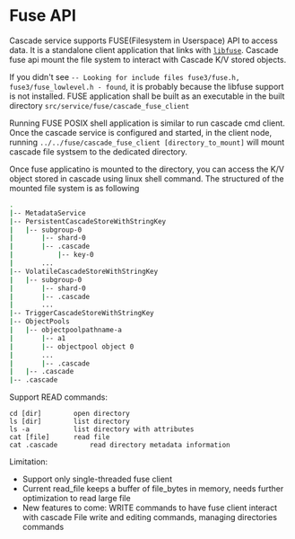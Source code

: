 # Fuse API

Cascade service supports FUSE(Filesystem in Userspace) API to access data. It is a standalone client application that links with [`libfuse`](https://github.com/libfuse/libfuse). Cascade fuse api mount the file system to interact with Cascade K/V stored objects.

If you didn't see `-- Looking for include files fuse3/fuse.h, fuse3/fuse_lowlevel.h - found`, it is probably because the libfuse support is not installed. FUSE application shall be built as an executable in the built directory `src/service/fuse/cascade_fuse_client` 

Running FUSE POSIX shell application is similar to run cascade cmd client. Once the cascade service is configured and started, in the client node, running `../../fuse/cascade_fuse_client [directory_to_mount]` will mount cascade file systsem to the dedicated directory.

Once fuse applicatino is mounted to the directory, you can access the K/V object stored in cascade using linux shell command. The structured of the mounted file system is as following

```bash
.
|-- MetadataService
|-- PersistentCascadeStoreWithStringKey
|   |-- subgroup-0
|       |-- shard-0
|   	|-- .cascade
|           |-- key-0
|       ...
|-- VolatileCascadeStoreWithStringKey
|   |-- subgroup-0
|       |-- shard-0
|   	|-- .cascade
|       ...
|-- TriggerCascadeStoreWithStringKey
|-- ObjectPools
|   |-- objectpoolpathname-a
|   	|-- a1
|	    |-- objectpool object 0
|	    ...
|	    |-- .cascade
|   |-- .cascade
|-- .cascade
```

Support READ commands:
```
cd [dir]		open directory
ls [dir]		list directory
ls -a			list directory with attributes
cat [file]		read file
cat .cascade		read directory metadata information
```

Limitation:
- Support only single-threaded fuse client
- Current read_file keeps a buffer of file_bytes in memory, needs further optimization to read large file
- New features to come: WRITE commands to have fuse client interact with cascade
  File write and editing commands, managing directories commands